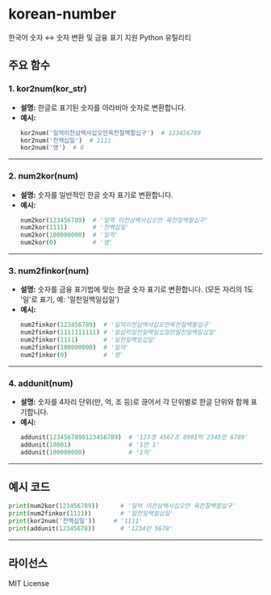 # korean-number

한국어 숫자 ↔ 숫자 변환 및 금융 표기 지원 Python 유틸리티

## 주요 함수

### 1. kor2num(kor_str)
- **설명:**  한글로 표기된 숫자를 아라비아 숫자로 변환합니다.
- **예시:**
  ```python
  kor2num('일억이천삼백사십오만육천칠백팔십구')  # 123456789
  kor2num('천백십일')  # 1111
  kor2num('영')  # 0
  ```

---

### 2. num2kor(num)
- **설명:**  숫자를 일반적인 한글 숫자 표기로 변환합니다.
- **예시:**
  ```python
  num2kor(123456789)  # '일억 이천삼백사십오만 육천칠백팔십구'
  num2kor(1111)       # '천백십일'
  num2kor(100000000)  # '일억'
  num2kor(0)          # '영'
  ```

---

### 3. num2finkor(num)
- **설명:**  숫자를 금융 표기법에 맞는 한글 숫자 표기로 변환합니다. (모든 자리의 1도 '일'로 표기, 예: '일천일백일십일')
- **예시:**
  ```python
  num2finkor(123456789)  # '일억이천삼백사십오만육천칠백팔십구'
  num2finkor(1111111111) # '일십억일천일백일십일만일천일백일십일'
  num2finkor(1111)       # '일천일백일십일'
  num2finkor(100000000)  # '일억'
  num2finkor(0)          # '영'
  ```

---

### 4. addunit(num)
- **설명:**  숫자를 4자리 단위(만, 억, 조 등)로 끊어서 각 단위별로 한글 단위와 함께 표기합니다.
- **예시:**
  ```python
  addunit(1234567890123456789)  # '123경 4567조 8901억 2345만 6789'
  addunit(10001)                # '1만 1'
  addunit(100000000)            # '1억'
  ```

---

## 예시 코드

```python
print(num2kor(123456789))      # '일억 이천삼백사십오만 육천칠백팔십구'
print(num2finkor(1111))        # '일천일백일십일'
print(kor2num('천백십일'))     # '1111'
print(addunit(12345678))       # '1234만 5678'
```

---

## 라이선스

MIT License
